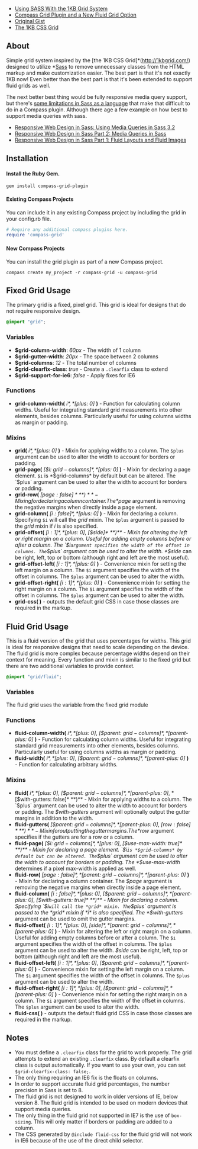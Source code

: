 - [Using SASS With the 1KB Grid System](http://heygrady.com/blog/2011/02/17/using-sass-with-the-1kb-grid-system/)
- [Compass Grid Plugin and a New Fluid Grid Option](http://heygrady.com/blog/2012/04/20/compass-grid-gem-and-new-fluid-grid/)
- [Original Gist](https://gist.github.com/702760)
- [The 1KB CSS Grid](http://1kbgrid.com/)

## About
Simple grid system inspired by the [the 1KB CSS Grid]*(http://1kbgrid.com/) designed to utilize *[Sass](http://sass-lang.com/) to remove unnecessary classes from the HTML markup and make customization easier. The best part is that it's not exactly 1KB now! Even better than the best part is that it's been extended to support fluid grids as well.

The next better best thing would be fully responsive media query support, but there's [some limitations in Sass as a language](https://github.com/nex3/sass/issues/116#issuecomment-5166163) that make that difficult to do in a Compass plugin. Although there age a few example on how best to support media queries with sass.

- [Responsive Web Design in Sass: Using Media Queries in Sass 3.2](http://thesassway.com/intermediate/responsive-web-design-in-sass-using-media-queries-in-sass-32)
- [Responsive Web Design in Sass Part 2: Media Queries in Sass](http://thesassway.com/intermediate/responsive-web-design-part-2)
- [Responsive Web Design in Sass Part 1: Fluid Layouts and Fluid Images](http://thesassway.com/intermediate/responsive-web-design-part-1)

## Installation
#### Install the Ruby Gem.
```
gem install compass-grid-plugin
```

#### Existing Compass Projects
You can include it in any existing Compass project by including the grid in your config.rb file.

```ruby
# Require any additional compass plugins here.
require 'compass-grid'
```

#### New Compass Projects
You can install the grid plugin as part of a new Compass project.

```
compass create my_project -r compass-grid -u compass-grid
```

## Fixed Grid Usage
The primary grid is a fixed, pixel grid. This grid is ideal for designs that do not require responsive design.

```scss
@import "grid";
```

### Variables 
- **$grid-column-width**: *60px* - The width of 1 column
- **$grid-gutter-width**: *20px* - The space between 2 columns
- **$grid-columns**: *12* - The total number of columns
- **$grid-clearfix-class**: *true* - Create a `.clearfix` class to extend
- **$grid-support-for-ie6**: *false* - Apply fixes for IE6

### Functions
- **grid-column-width(** *$i*, *[$plus: 0]* **)** - Function for calculating column widths. Useful for integrating standard grid measurements into other elements, besides columns. Particularly useful for using columns widths as margin or padding.

### Mixins
- **grid(** *$i*, *[$plus: 0]* **)** - Mixin for applying widths to a column. The `$plus` argument can be used to alter the width to account for borders or padding.
- **grid-page(** *[$i: $grid-columns]*, *[$plus: 0]* **)** - Mixin for declaring a page element. `$i` is *$grid-columns* by default but can be altered. The `$plus` argument can be used to alter the width to account for borders or padding.
- **grid-row(** *[$page: false]* **)** - Mixing for declaring a column container. The *$page* argument is removing the negative margins when directly inside a page element.
- **grid-column(** *[$i: false]*, *[$plus: 0]* **)** - Mixin for declaring a column. Specifying `$i` will call the *grid* mixin. The `$plus` argument is passed to the *grid* mixin if *i* is also specified.
- **grid-offset(** *[$i: 1]*, *[$plus: 0]*, *[$side]* **)** - Mixin for altering the left or right margin on a column. Useful for adding empty columns before or after a column. The `$i` argument specifies the width of the offset in columns. The `$plus` argument can be used to alter the width. *$side* can be right, left, top or bottom (although right and left are the most useful).
- **grid-offset-left(** *[$i: 1]*, *[$plus: 0]* **)** - Convenience mixin for setting the left margin on a column. The `$i` argument specifies the width of the offset in columns. The `$plus` argument can be used to alter the width.
- **grid-offset-right(** *[$i: 1]*, *[$plus: 0]* **)** - Convenience mixin for setting the right margin on a column. The `$i` argument specifies the width of the offset in columns. The `$plus` argument can be used to alter the width.
- **grid-css( )** - outputs the default grid CSS in case those classes are required in the markup.

## Fluid Grid Usage
This is a fluid version of the grid that uses percentages for widths. This grid is ideal for responsive designs that need to scale depending on the device. The fluid grid is more complex because percentage widths depend on their context for meaning. Every function and mixin is similar to the fixed grid but there are two additional variables to provide context.

```scss
@import "grid/fluid";
```

### Variables
The fluid grid uses the variable from the fixed grid module

### Functions
- **fluid-column-width(** *$i*, *[$plus: 0]*, *[$parent: $grid-columns]*, *[$parent-plus: 0]* **)** - Function for calculating column widths. Useful for integrating standard grid measurements into other elements, besides columns. Particularly useful for using columns widths as margin or padding.
- **fluid-width(** *$i*, *[$plus: 0]*, *[$parent: $grid-columns]*, *[$parent-plus: 0]* **)** - Function for calculating arbitrary widths.

### Mixins
- **fluid(** *$i*, *[$plus: 0]*, *[$parent: $grid-columns]*, *[$parent-plus: 0]*, *[$with-gutters: false]* **)** - Mixin for applying widths to a column. The `$plus` argument can be used to alter the width to account for borders or padding. The *$with-gutters* argument will optionally output the gutter margins in addition to the width.
- **fluid-gutters(** *[$parent: $grid-columns]*, *[$parent-plus: 0]*, *[$row: false]* **)** - Mixin for outputting the gutter margins. The *$row* argument specifies if the gutters are for a row or a column.
- **fluid-page(** *[$i: $grid-columns]*, *[$plus: 0]*, *[$use-max-width: true]* **)** - Mixin for declaring a page element. `$i` is *$grid-columns* by default but can be altered. The `$plus` argument can be used to alter the width to account for borders or padding. The *$use-max-width* determines if a pixel max-width is applied as well.
- **fluid-row(** *[$page: false]*, *[$parent: $grid-columns]*, *[$parent-plus: 0]* **)** - Mixin for declaring a column container. The *$page* argument is removing the negative margins when directly inside a page element.
- **fluid-column(** *[$i: false]*, *[$plus: 0]*, *[$parent: $grid-columns]*, *[$parent-plus: 0]*, *[$with-gutters: true]* **)** - Mixin for declaring a column. Specifying `$i` will call the *grid* mixin. The `$plus` argument is passed to the *grid* mixin if *i* is also specified. The *$with-gutters* argument can be used to omit the gutter margins.
- **fluid-offset(** *[$i: 1]*, *[$plus: 0]*, *[$side]*, *[$parent: $grid-columns]*, *[$parent-plus: 0]* **)** - Mixin for altering the left or right margin on a column. Useful for adding empty columns before or after a column. The `$i` argument specifies the width of the offset in columns. The `$plus` argument can be used to alter the width. *$side* can be right, left, top or bottom (although right and left are the most useful).
- **fluid-offset-left(** *[$i: 1]*, *[$plus: 0]*, *[$parent: $grid-columns]*, *[$parent-plus: 0]* **)** - Convenience mixin for setting the left margin on a column. The `$i` argument specifies the width of the offset in columns. The `$plus` argument can be used to alter the width.
- **fluid-offset-right(** *[$i: 1]*, *[$plus: 0]*, *[$parent: $grid-columns]*, *[$parent-plus: 0]* **)** - Convenience mixin for setting the right margin on a column. The `$i` argument specifies the width of the offset in columns. The `$plus` argument can be used to alter the width.
- **fluid-css( )** - outputs the default fluid grid CSS in case those classes are required in the markup.

## Notes
- You must define a `.clearfix` class for the grid to work properly. The grid attempts to extend an existing `.clearfix` class. By default a clearfix class is output automatically. If you want to use your own, you can set `$grid-clearfix-class: false;`.
- The only thing requiring an IE6 fix is the floats on columns.
- In order to support accurate fluid grid percentages, the number precision in Sass is set to 8.
- The fluid grid is not designed to work in older versions of IE, below version 8. The fluid grid is intended to be used on modern devices that support media queries.
- The only thing in the fluid grid not supported in IE7 is the use of `box-sizing`. This will only matter if borders or padding are added to a column.
- The CSS generated by `@include fluid-css` for the fluid grid will not work in IE6 because of the use of the direct child selector.